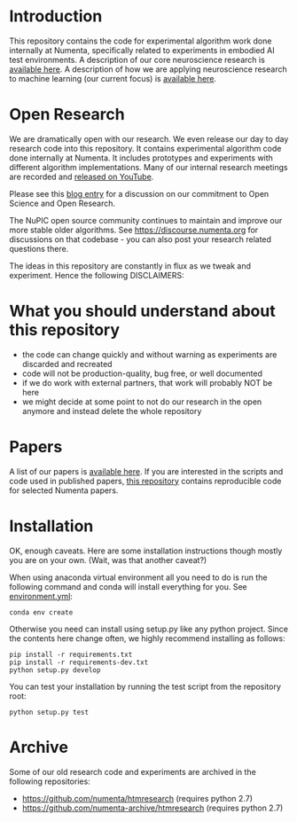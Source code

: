 Introduction
==============

This repository contains the code for experimental algorithm work done internally at Numenta, specifically related to experiments in embodied AI test environments. A description of our core neuroscience research is [available here](https://www.numenta.com/neuroscience-research/). A description of how we are applying neuroscience research to machine learning (our current focus) is [available here](https://numenta.com/machine-intelligence-research).

Open Research
==============

We are dramatically open with our research. We even release our day to day research code into this repository. It contains experimental algorithm code done internally at Numenta. It includes prototypes and experiments with different algorithm implementations. Many of our internal research meetings are recorded and [released on YouTube](https://www.youtube.com/c/NumentaTheory/videos).

Please see this [blog entry](https://numenta.com/blog/2018/10/22/framework_for_intelligence_commitment_to_open_science/) for a discussion on our commitment to Open Science and Open Research.

The NuPIC open source community continues to maintain and improve our more stable older algorithms. See https://discourse.numenta.org for discussions on that codebase - you can also post your research related questions there.

The ideas in this repository are constantly in flux as we tweak and experiment. Hence the following DISCLAIMERS:

What you should understand about this repository
================================================

- the code can change quickly and without warning as experiments are discarded and recreated
- code will not be production-quality, bug free, or well documented
- if we do work with external partners, that work will probably NOT be here
- we might decide at some point to not do our research in the open anymore and instead delete the whole repository

Papers
======

A list of our papers is [available here](https://numenta.com/neuroscience-research/research-publications/). If you are interested in the scripts and code used in published papers, [this repository](https://github.com/numenta/htmpapers) contains reproducible code for selected Numenta papers.

Installation
============

OK, enough caveats. Here are some installation instructions though mostly you are on your own. (Wait, was that another caveat?)

When using anaconda virtual environment all you need to do is run the following command and conda will install everything for you. See [environment.yml](./environment.yml):

    conda env create

Otherwise you need can install using setup.py like any python project. Since the contents here change often, we highly recommend installing as follows:

    pip install -r requirements.txt
    pip install -r requirements-dev.txt
    python setup.py develop

You can test your installation by running the test script from the repository root:

    python setup.py test


Archive
=======

Some of our old research code and experiments are archived in the following repositories:

* https://github.com/numenta/htmresearch (requires python 2.7)
* https://github.com/numenta-archive/htmresearch (requires python 2.7)
